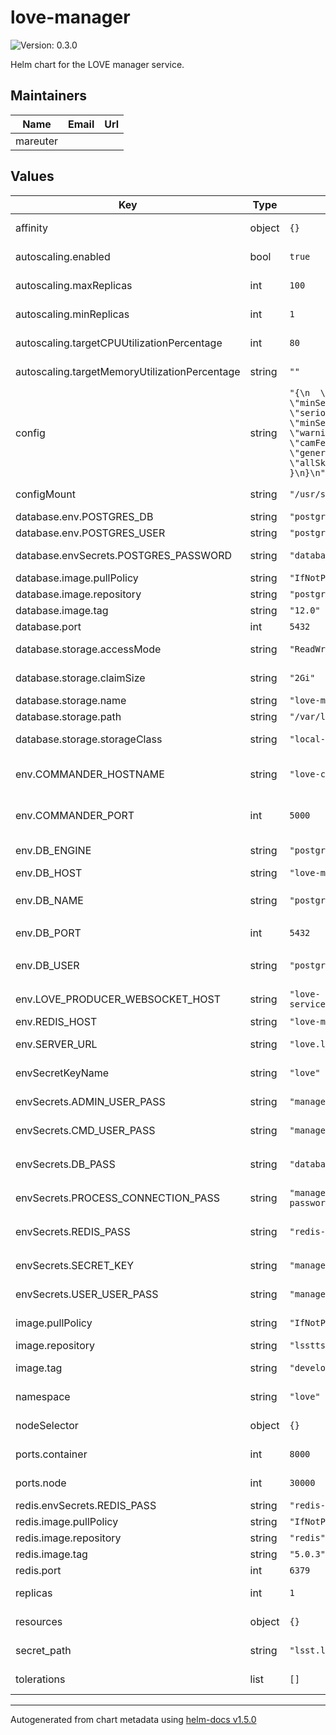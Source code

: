 # love-manager

![Version: 0.3.0](https://img.shields.io/badge/Version-0.3.0-informational?style=flat-square)

Helm chart for the LOVE manager service.

## Maintainers

| Name | Email | Url |
| ---- | ------ | --- |
| mareuter |  |  |

## Values

| Key | Type | Default | Description |
|-----|------|---------|-------------|
| affinity | object | `{}` | Affinity rules for the LOVE manager, database and redis pods |
| autoscaling.enabled | bool | `true` | Whether automatic horizontal scaling is active |
| autoscaling.maxReplicas | int | `100` | The allowed maximum number of replicas |
| autoscaling.minReplicas | int | `1` | The allowed minimum number of replicas |
| autoscaling.targetCPUUtilizationPercentage | int | `80` | The percentage of CPU utilization that will trigger the scaling |
| autoscaling.targetMemoryUtilizationPercentage | string | `""` | (int) The percentage of memory utilization that will trigger the scaling |
| config | string | `"{\n  \"alarms\": {\n    \"minSeveritySound\": \"serious\",\n    \"minSeverityNotification\": \"warning\"\n  },\n  \"camFeeds\": {\n    \"generic\": \"/gencam\",\n    \"allSky\": \"/gencam\"\n  }\n}\n"` | THe specification of the LOVE manager configuration (JSON) |
| configMount | string | `"/usr/src/love/manager/config"` | The container path to mount the LOVE manager configuration |
| database.env.POSTGRES_DB | string | `"postgres"` | Define the database type |
| database.env.POSTGRES_USER | string | `"postgres"` | Define the database user |
| database.envSecrets.POSTGRES_PASSWORD | string | `"database-password"` | The database password secret key name |
| database.image.pullPolicy | string | `"IfNotPresent"` | The pull policy for the database image |
| database.image.repository | string | `"postgres"` | The database image to use |
| database.image.tag | string | `"12.0"` | The tag to use for the database image |
| database.port | int | `5432` | The database port number |
| database.storage.accessMode | string | `"ReadWriteMany"` | The access mode for the database storage |
| database.storage.claimSize | string | `"2Gi"` | The size of the database storage request |
| database.storage.name | string | `"love-manager-database"` | Label for the database storage point |
| database.storage.path | string | `"/var/lib/postgresql/data"` | Path within the running container |
| database.storage.storageClass | string | `"local-store"` | The storage class to request the disk allocation from |
| env.COMMANDER_HOSTNAME | string | `"love-commander-service"` | Label for the LOVE commander service. Must match the one spcified in the LOVE commander chart |
| env.COMMANDER_PORT | int | `5000` | Port number for the LOVE commander service. Must match the one spcified in the LOVE commander chart |
| env.DB_ENGINE | string | `"postgresql"` | The type of database engine being used for the LOVE manager |
| env.DB_HOST | string | `"love-manager-database-service"` | The name of the database service |
| env.DB_NAME | string | `"postgres"` | The name of the database being used for the LOVE manager. Must match `database.env.POSTGRES_DB` |
| env.DB_PORT | int | `5432` | The port for the database Must match `database.port` |
| env.DB_USER | string | `"postgres"` | The database user needed for access from the LOVE manager. Must match `database.env.POSTGRES_USER` |
| env.LOVE_PRODUCER_WEBSOCKET_HOST | string | `"love-service/manager/ws/subscription"` | The URL path for the LOVE producer websocket host |
| env.REDIS_HOST | string | `"love-manager-redis-service"` | The name of the redis service |
| env.SERVER_URL | string | `"love.lsst.local"` | The external URL from the NGINX server for LOVE |
| envSecretKeyName | string | `"love"` | The top-level secret key name that houses the rest of the secrets |
| envSecrets.ADMIN_USER_PASS | string | `"manager-admin-user-password"` | The LOVE manager admin user password secret key name |
| envSecrets.CMD_USER_PASS | string | `"manager-cmd-user-password"` | The LOVE manager cmd_user user password secret key name |
| envSecrets.DB_PASS | string | `"database-password"` | The database password secret key name. Must match `database.envSecrets.POSTGRES_PASSWORD` |
| envSecrets.PROCESS_CONNECTION_PASS | string | `"manager-process-connection-password"` | The LOVE manager process connection password secret key name |
| envSecrets.REDIS_PASS | string | `"redis-password"` | The redis password secret key name. Must match `redis.envSecrets.REDIS_PASS` |
| envSecrets.SECRET_KEY | string | `"manager-secret-key"` | The LOVE manager secret secret key name |
| envSecrets.USER_USER_PASS | string | `"manager-user-user-password"` | The LOVE manager user user password secret key name |
| image.pullPolicy | string | `"IfNotPresent"` | The pull policy on the LOVE manager image |
| image.repository | string | `"lsstts/love-manager"` | The LOVE manager image to use |
| image.tag | string | `"develop"` | The tag to use for the LOVE manager image |
| namespace | string | `"love"` | The overall namespace for the application |
| nodeSelector | object | `{}` | Node selection rules for the LOVE manager, database and redis pods |
| ports.container | int | `8000` | The port on the container for normal communications |
| ports.node | int | `30000` | The port on the node for normal communcations |
| redis.envSecrets.REDIS_PASS | string | `"redis-password"` | The redis password secret key name |
| redis.image.pullPolicy | string | `"IfNotPresent"` | The pull policy for the redis image |
| redis.image.repository | string | `"redis"` | The redis image to use |
| redis.image.tag | string | `"5.0.3"` | The tag to use for the redis image |
| redis.port | int | `6379` | The redis port number |
| replicas | int | `1` | Set the default number of LOVE manager pod replicas |
| resources | object | `{}` | Resource specifications for the LOVE manager, database and redis pods |
| secret_path | string | `"lsst.local"` | The site-specific path to find Vault secrets |
| tolerations | list | `[]` | Toleration specifications for the LOVE manager, database and redis pods |

----------------------------------------------
Autogenerated from chart metadata using [helm-docs v1.5.0](https://github.com/norwoodj/helm-docs/releases/v1.5.0)

